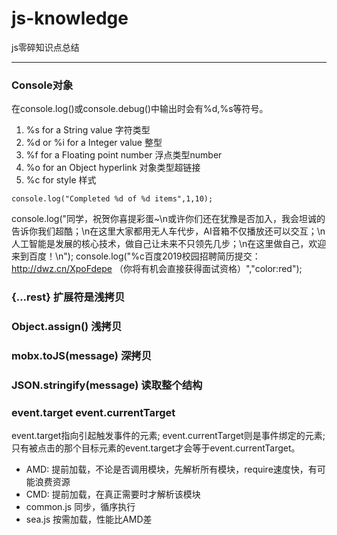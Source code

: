 # js-knowledge
js零碎知识点总结

------

### Console对象
在console.log()或console.debug()中输出时会有%d,%s等符号。
1. %s for a String value 字符类型
2. %d or %i for a Integer value 整型
3. %f for a Floating point number 浮点类型number
4. %o for an Object hyperlink 对象类型超链接
5. %c for style  样式

`console.log("Completed %d of %d items",1,10);`

console.log("同学，祝贺你喜提彩蛋~\n或许你们还在犹豫是否加入，我会坦诚的告诉你我们超酷；\n在这里大家都用无人车代步，AI音箱不仅播放还可以交互；\n人工智能是发展的核心技术，做自己让未来不只领先几步；\n在这里做自己，欢迎来到百度！\n");
console.log("%c百度2019校园招聘简历提交：http://dwz.cn/XpoFdepe （你将有机会直接获得面试资格）","color:red");


### {...rest} 扩展符是**浅拷贝**
### Object.assign() **浅拷贝**

### mobx.toJS(message) **深拷贝**
### JSON.stringify(message) **读取整个结构**

### event.target event.currentTarget
event.target指向引起触发事件的元素;
event.currentTarget则是事件绑定的元素;
只有被点击的那个目标元素的event.target才会等于event.currentTarget。


- AMD: 提前加载，不论是否调用模块，先解析所有模块，require速度快，有可能浪费资源
- CMD: 提前加载，在真正需要时才解析该模块
- common.js 同步，循序执行
- sea.js 按需加载，性能比AMD差

